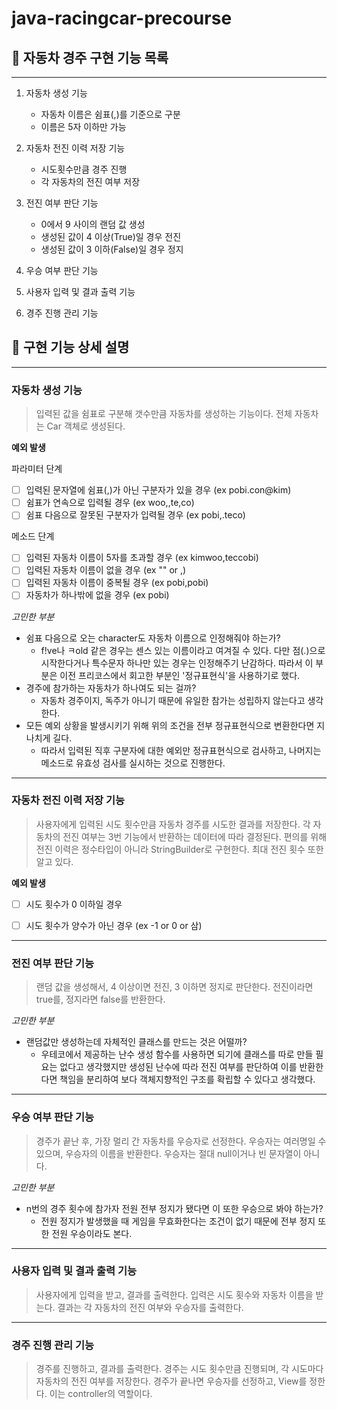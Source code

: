 # java-racingcar-precourse

## 🚗 자동차 경주 구현 기능 목록

---

1. 자동차 생성 기능
   - 자동차 이름은 쉼표(,)를 기준으로 구분
   - 이름은 5자 이하만 가능


2. 자동차 전진 이력 저장 기능
   - 시도횟수만큼 경주 진행
   - 각 자동차의 전진 여부 저장


3. 전진 여부 판단 기능
   - 0에서 9 사이의 랜덤 값 생성
   - 생성된 값이 4 이상(True)일 경우 전진
   - 생성된 값이 3 이하(False)일 경우 정지


4. 우승 여부 판단 기능


5. 사용자 입력 및 결과 출력 기능


6. 경주 진행 관리 기능



## 🚗 구현 기능 상세 설명

---

### 자동차 생성 기능
> 입력된 값을 쉼표로 구분해 갯수만큼 자동차를 생성하는 기능이다. 전체 자동차는 Car 객체로 생성된다.

**예외 발생**

파라미터 단계
- [ ] 입력된 문자열에 쉼표(,)가 아닌 구분자가 있을 경우 (ex pobi.con@kim)
- [ ] 쉼표가 연속으로 입력될 경우 (ex woo,,te,co)
- [ ] 쉼표 다음으로 잘못된 구분자가 입력될 경우 (ex pobi,.teco) 

메소드 단계
- [ ] 입력된 자동차 이름이 5자를 초과할 경우 (ex kimwoo,teccobi)
- [ ] 입력된 자동차 이름이 없을 경우 (ex  "" or ,)
- [ ] 입력된 자동차 이름이 중복될 경우 (ex pobi,pobi)
- [ ] 자동차가 하나밖에 없을 경우 (ex pobi)

_고민한 부분_
- 쉼표 다음으로 오는 character도 자동차 이름으로 인정해줘야 하는가?
  - f!ve나 ㅋold 같은 경우는 센스 있는 이름이라고 여겨질 수 있다. 다만 점(.)으로 시작한다거나 특수문자 하나만 있는 경우는 인정해주기 난감하다. 따라서 이 부분은 이전 프리코스에서 회고한 부분인 '정규표현식'을 사용하기로 했다.
- 경주에 참가하는 자동차가 하나여도 되는 걸까?
  - 자동차 경주이지, 독주가 아니기 때문에 유일한 참가는 성립하지 않는다고 생각한다.
- 모든 예외 상황을 발생시키기 위해 위의 조건을 전부 정규표현식으로 변환한다면 지나치게 길다.
  - 따라서 입력된 직후 구분자에 대한 예외만 정규표현식으로 검사하고, 나머지는 메소드로 유효성 검사를 실시하는 것으로 진행한다. 

---


### 자동차 전진 이력 저장 기능
> 사용자에게 입력된 시도 횟수만큼 자동차 경주를 시도한 결과를 저장한다. 각 자동차의 전진 여부는 3번 기능에서 반환하는 데이터에 따라 결정된다. 편의를 위해 전진 이력은 정수타입이 아니라 StringBuilder로 구현한다. 최대 전진 횟수 또한 알고 있다.

**예외 발생**
- [ ] 시도 횟수가 0 이하일 경우
- [ ] 시도 횟수가 양수가 아닌 경우 (ex -1 or 0 or 삼)


---


### 전진 여부 판단 기능
> 랜덤 값을 생성해서, 4 이상이면 전진, 3 이하면 정지로 판단한다. 전진이라면 true를, 정지라면 false를 반환한다.

_고민한 부분_
- 랜덤값만 생성하는데 자체적인 클래스를 만드는 것은 어떨까?
    - 우테코에서 제공하는 난수 생성 함수를 사용하면 되기에 클래스를 따로 만들 필요는 없다고 생각했지만 생성된 난수에 따라 전진 여부를 판단하여 이를 반환한다면 책임을 분리하여 보다 객체지향적인 구조를 확립할 수 있다고 생각했다. 


---


### 우승 여부 판단 기능
> 경주가 끝난 후, 가장 멀리 간 자동차를 우승자로 선정한다. 우승자는 여러명일 수 있으며, 우승자의 이름을 반환한다. 우승자는 절대 null이거나 빈 문자열이 아니다.

_고민한 부분_
- n번의 경주 횟수에 참가자 전원 전부 정지가 됐다면 이 또한 우승으로 봐야 하는가?
  - 전원 정지가 발생했을 때 게임을 무효화한다는 조건이 없기 때문에 전부 정지 또한 전원 우승이라도 본다.


---


### 사용자 입력 및 결과 출력 기능
> 사용자에게 입력을 받고, 결과를 출력한다. 입력은 시도 횟수와 자동차 이름을 받는다. 결과는 각 자동차의 전진 여부와 우승자를 출력한다.


---


### 경주 진행 관리 기능
> 경주를 진행하고, 결과를 출력한다. 경주는 시도 횟수만큼 진행되며, 각 시도마다 자동차의 전진 여부를 저장한다. 경주가 끝나면 우승자를 선정하고, View를 정한다. 이는 controller의 역할이다.